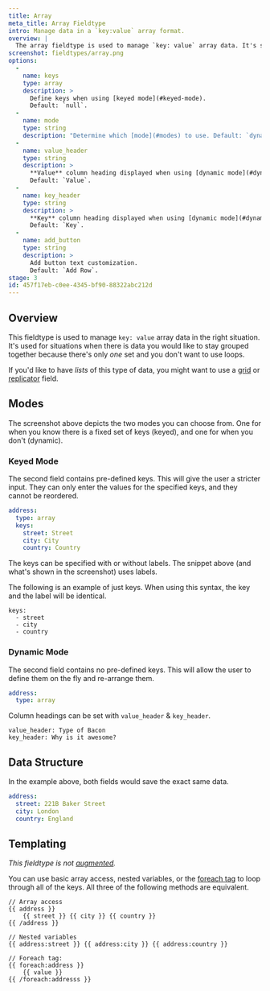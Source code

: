 ```yaml
---
title: Array
meta_title: Array Fieldtype
intro: Manage data in a `key:value` array format.
overview: |
  The array fieldtype is used to manage `key: value` array data. It's similar to the [table](/fieldtypes/table) fieldtype but with a more strict data structure and compact user interface.
screenshot: fieldtypes/array.png
options:
  -
    name: keys
    type: array
    description: >
      Define keys when using [keyed mode](#keyed-mode).
      Default: `null`.
  -
    name: mode
    type: string
    description: "Determine which [mode](#modes) to use. Default: `dynamic`."
  -
    name: value_header
    type: string
    description: >
      **Value** column heading displayed when using [dynamic mode](#dynamic-mode)
      Default: `Value`.
  -
    name: key_header
    type: string
    description: >
      **Key** column heading displayed when using [dynamic mode](#dynamic-mode)
      Default: `Key`.
  -
    name: add_button
    type: string
    description: >
      Add button text customization.
      Default: `Add Row`.
stage: 3
id: 457f17eb-c0ee-4345-bf90-88322abc212d
---
```

## Overview

This fieldtype is used to manage `key: value` array data in the right situation. It's used for situations when there is data you would like to stay grouped together because there's only _one_ set and you don't want to use loops.

If you'd like to have _lists_ of this type of data, you might want to use a [grid](/fieldtypes/grid) or [replicator](/fieldtypes/replicator) field.

## Modes

The screenshot above depicts the two modes you can choose from. One for when you know there is a fixed set of keys (keyed), and one for when you don't (dynamic).

### Keyed Mode

The second field contains pre-defined keys. This will give the user a stricter input. They can only enter the values
for the specified keys, and they cannot be reordered.

```yaml
address:
  type: array
  keys:
    street: Street
    city: City
    country: Country
```

The keys can be specified with or without labels. The snippet above (and what's shown in the screenshot) uses labels.

The following is an example of just keys. When using this syntax, the key and the label will be identical.

```
keys:
  - street
  - city
  - country
```

### Dynamic Mode

The second field contains no pre-defined keys. This will allow the user to define them on the fly and re-arrange them.

```yaml
address:
  type: array
```
Column headings can be set with `value_header` & `key_header`.
```
value_header: Type of Bacon
key_header: Why is it awesome?
```


## Data Structure

In the example above, both fields would save the exact same data.

```yaml
address:
  street: 221B Baker Street
  city: London
  country: England
```

## Templating

_This fieldtype is not [augmented](/augmentation)._

You can use basic array access, nested variables, or the [foreach tag](/tags/foreach) to loop through all of the keys. All three of the following methods are equivalent.

```
// Array access
{{ address }}
    {{ street }} {{ city }} {{ country }}
{{ /address }}

// Nested variables
{{ address:street }} {{ address:city }} {{ address:country }}

// Foreach tag:
{{ foreach:address }}
    {{ value }}
{{ /foreach:addresss }}
```
